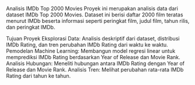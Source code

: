 Analisis IMDb Top 2000 Movies
Proyek ini merupakan analisis data dari dataset IMDb Top 2000 Movies. Dataset ini berisi daftar 2000 film teratas menurut IMDb beserta informasi seperti peringkat film, judul film, tahun rilis, dan peringkat IMDb.

Tujuan Proyek
Eksplorasi Data: Analisis deskriptif dari dataset, distribusi IMDb Rating, dan tren perubahan IMDb Rating dari waktu ke waktu.
Pemodelan Machine Learning: Membangun model regresi linear untuk memprediksi IMDb Rating berdasarkan Year of Release dan Movie Rank.
Analisis Hubungan: Meneliti hubungan antara IMDb Rating dengan Year of Release dan Movie Rank.
Analisis Tren: Melihat perubahan rata-rata IMDb Rating dari tahun ke tahun.
